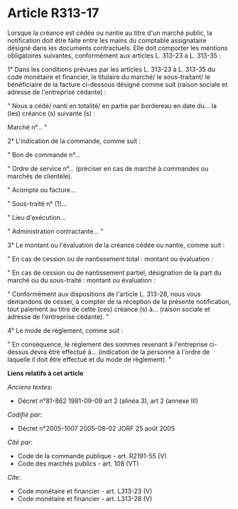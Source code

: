 # Article R313-17

Lorsque la créance est cédée ou nantie au titre d'un marché public, la notification doit être faite entre les mains du
comptable assignataire désigné dans les documents contractuels. Elle doit comporter les mentions obligatoires suivantes,
conformément aux articles L. 313-23 à L. 313-35 : 

1° Dans les conditions prévues par les articles L. 313-23 à L. 313-35 du code monétaire et financier, le titulaire du marché/
le sous-traitant/ le bénéficiaire de la facture ci-dessous désigné comme suit (raison sociale et adresse de l'entreprise
cédante) : 

" Nous a cédé/ nanti en totalité/ en partie par bordereau en date du... la (les) créance (s) suivante (s) : 

Marché n°... " 

2° L'indication de la commande, comme suit : 

" Bon de commande n°... 

" Ordre de service n°... (préciser en cas de marché à commandes ou marchés de clientèle). 

" Acompte ou facture... 

" Sous-traité n° (1)... 

" Lieu d'exécution... 

" Administration contractante... " 

3° Le montant ou l'évaluation de la créance cédée ou nantie, comme suit : 

" En cas de cession ou de nantissement total : montant ou évaluation : 

" En cas de cession ou de nantissement partiel, désignation de la part du marché ou du sous-traité : montant ou évaluation : 

" Conformément aux dispositions de l'article L. 313-28, nous vous demandons de cesser, à compter de la réception de la
présente notification, tout paiement au titre de cette (ces) créance (s) à... (raison sociale et adresse de l'entreprise
cédante). " 

4° Le mode de règlement, comme suit : 

" En conséquence, le règlement des sommes revenant à l'entreprise ci-dessus devra être effectué à... (indication de la
personne à l'ordre de laquelle il doit être effectué et du mode de règlement). "

**Liens relatifs à cet article**

_Anciens textes_:

  - Décret n°81-862 1981-09-09 art 2 (alinéa 3), art 2 (annexe III)

_Codifié par_:

  - Décret n°2005-1007 2005-08-02 JORF 25 août 2005

_Cité par_:

  - Code de la commande publique - art. R2191-55 (V)
  - Code des marchés publics - art. 108 (VT)

_Cite_:

  - Code monétaire et financier - art. L313-23 (V)
  - Code monétaire et financier - art. L313-28 (V)
